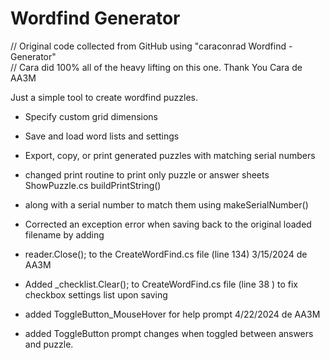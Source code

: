Wordfind Generator
==============

// Original code collected from GitHub using "caraconrad Wordfind - Generator"  
// Cara did 100% all of the heavy lifting on this one. Thank You Cara    de AA3M

Just a simple tool to create wordfind puzzles.

- Specify custom grid dimensions
- Save and load word lists and settings
- Export, copy, or print generated puzzles with matching serial numbers

- changed print routine to print only puzzle or answer sheets ShowPuzzle.cs buildPrintString() 
- along with a serial number to match them using makeSerialNumber()
- Corrected an exception error when saving back to the original loaded filename by adding 
- reader.Close(); to the CreateWordFind.cs file (line 134)  3/15/2024  de AA3M
- Added _checklist.Clear(); to CreateWordFind.cs file (line 38 ) to fix checkbox settings list upon saving 
- added ToggleButton_MouseHover for help prompt  4/22/2024 de AA3M
- added ToggleButton prompt changes when toggled between answers and puzzle.